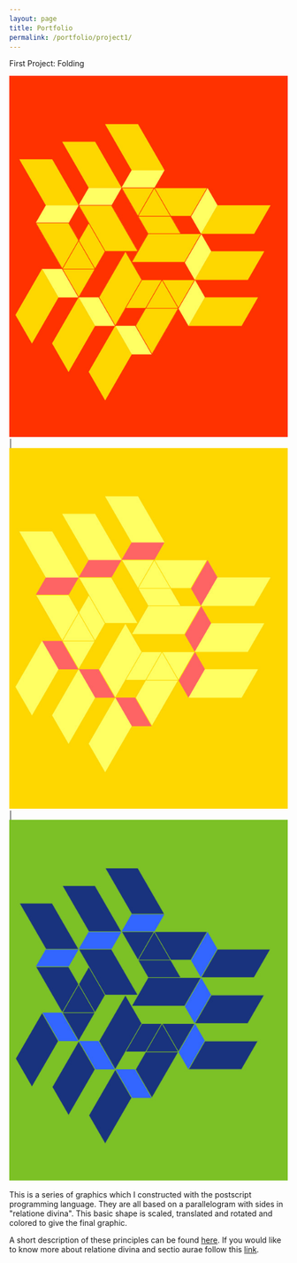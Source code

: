 ```yaml
---
layout: page
title: Portfolio
permalink: /portfolio/project1/
---
```


First Project: Folding

![Folding](/assets/img/experiment.jpg) | ![Folding](/assets/img/yellow.jpg) | ![Folding](/assets/img/simply.jpg) 

This is a series of graphics which I constructed with the postscript programming language.
They are all based on a parallelogram with sides in "relatione divina". This basic shape is scaled, translated and rotated and colored to give the final graphic.

A short description of these principles can be found [here](/pdf/folding.pdf).
If you would like to know more about relatione divina and sectio aurae follow this [link](/pdf/divisioD.pdf).
